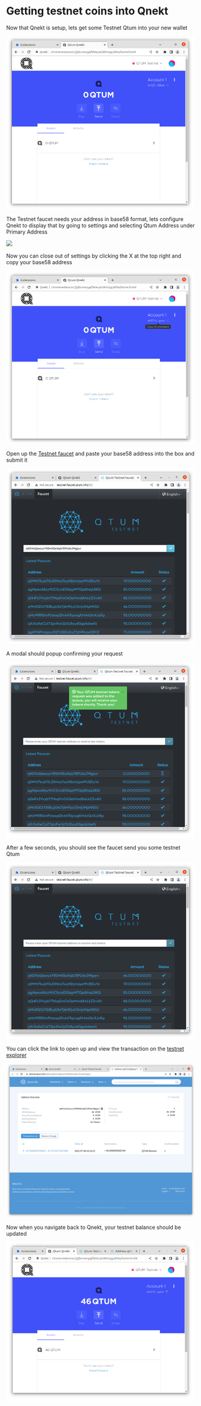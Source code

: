 # Getting testnet coins into Qnekt

Now that Qnekt is setup, lets get some Testnet Qtum into your new wallet

![](./qnekt-main-page.PNG)

The Testnet faucet needs your address in base58 format, lets configure Qnekt to display that by going to settings and selecting Qtum Address under Primary Address

![](./qnekt-setup-primary-address.PNG)

Now you can close out of settings by clicking the X at the top right and copy your base58 address

![](./qnekt-main-page-base58.PNG)

Open up the [Testnet faucet](http://testnet-faucet.qtum.info/) and paste your base58 address into the box and submit it

![](./qnekt-faucet.PNG)

A modal should popup confirming your request

![](./qnekt-faucet-submit.PNG)

After a few seconds, you should see the faucet send you some testnet Qtum

![](./qnekt-faucet-received.PNG)

You can click the link to open up and view the transaction on the [testnet explorer](https://testnet.qtum.info/address/qKGYoGjkezyzYRSMXEeXqb72PUdx3Wgqvr)

![](./qnekt-faucet-confirmation.PNG)

Now when you navigate back to Qnekt, your testnet balance should be updated

![](./qnekt-main-page-faucet-balance.PNG)

